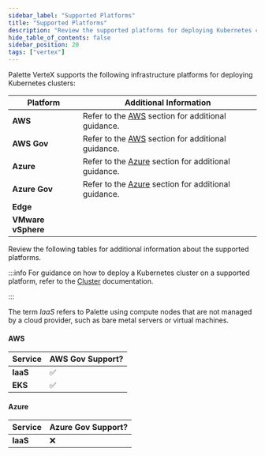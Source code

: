 ```yaml
---
sidebar_label: "Supported Platforms"
title: "Supported Platforms"
description: "Review the supported platforms for deploying Kubernetes clusters with Palette VerteX."
hide_table_of_contents: false
sidebar_position: 20
tags: ["vertex"]
---
```


Palette VerteX supports the following infrastructure platforms for deploying Kubernetes clusters:

| **Platform**       | **Additional Information**                                    |
| ------------------ | ------------------------------------------------------------- |
| **AWS**            | Refer to the [AWS](#aws) section for additional guidance.     |
| **AWS Gov**        | Refer to the [AWS](#aws) section for additional guidance.     |
| **Azure**          | Refer to the [Azure](#azure) section for additional guidance. |
| **Azure Gov**      | Refer to the [Azure](#azure) section for additional guidance. |
| **Edge**           |
| **VMware vSphere** |

Review the following tables for additional information about the supported platforms.

:::info For guidance on how to deploy a Kubernetes cluster on a supported platform, refer to the
[Cluster](../clusters/clusters.md) documentation.

:::

The term _IaaS_ refers to Palette using compute nodes that are not managed by a cloud provider, such as bare metal
servers or virtual machines.

#### AWS

| **Service** | **AWS Gov Support?** |
| ----------- | -------------------- |
| **IaaS**    | ✅                   |
| **EKS**     | ✅                   |

#### Azure

| **Service** | **Azure Gov Support?** |
| ----------- | ---------------------- |
| **IaaS**    | ❌                     |
